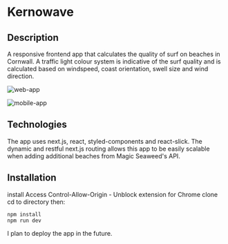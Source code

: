 # Kernowave

## Description

A responsive frontend app that calculates the quality of surf on beaches in Cornwall. A traffic light colour system is indicative of the surf quality and is calculated based on windspeed, coast orientation, swell size and wind direction.

![web-app](https://drive.google.com/uc?id=1ZRkQwuUZw_PM9Sagwl6nYQdhE5cdQOuz)

![mobile-app](https://drive.google.com/uc?id=1en4_IK0FOzjCFXybY-Y1aa7Rb7mkk4WB)

## Technologies

The app uses next.js, react, styled-components and react-slick. The dynamic and restful next.js routing allows this app to be easily scalable when adding additional beaches from Magic Seaweed's API.

## Installation

install Access Control-Allow-Origin - Unblock extension for Chrome 
clone
cd to directory
then:

```
npm install
npm run dev
```

I plan to deploy the app in the future.





